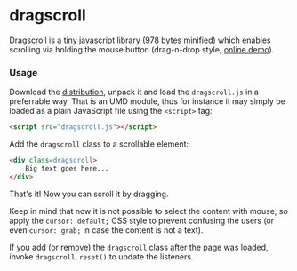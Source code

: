 dragscroll
==========

Dragscroll is a tiny javascript library (978 bytes minified) which
enables scrolling via holding the mouse button (drag-n-drop style,
[online demo](http://asvd.github.io/dragscroll/)).


### Usage


Download the
[distribution](https://github.com/asvd/dragscroll/releases/download/v0.0.1/dragscroll-0.0.1.tar.gz),
unpack it and load the `dragscroll.js` in a preferrable way. That is
an UMD module, thus for instance it may simply be loaded as a plain
JavaScript file using the `<script>` tag:

```html
<script src="dragscroll.js"></script>
```

Add the `dragscroll` class to a scrollable element:

```html
<div class=dragscroll>
    Big text goes here...
</div>
```

That's it! Now you can scroll it by dragging.

Keep in mind that now it is not possible to select the content with
mouse, so apply the `cursor: default;` CSS style to prevent confusing
the users (or even `cursor: grab;` in case the content is not a text).

If you add (or remove) the `dragscroll` class after the page was
loaded, invoke `dragscroll.reset()` to update the listeners.

